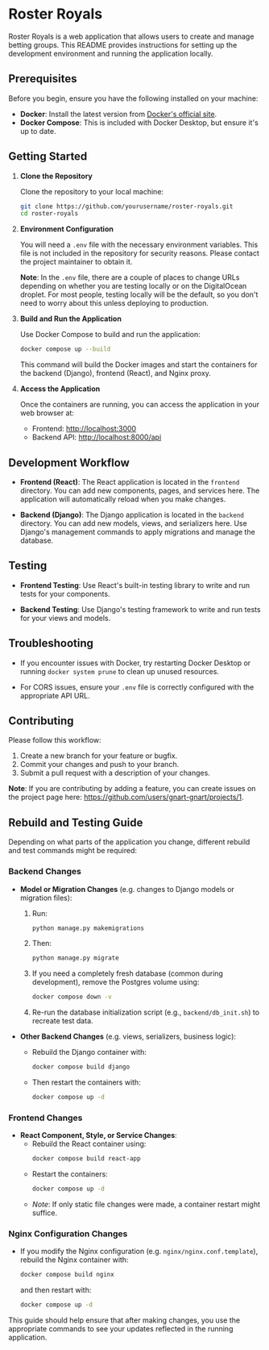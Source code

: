 # Roster Royals

Roster Royals is a web application that allows users to create and manage betting groups. This README provides instructions for setting up the development environment and running the application locally.

## Prerequisites

Before you begin, ensure you have the following installed on your machine:

- **Docker**: Install the latest version from [Docker's official site](https://www.docker.com/products/docker-desktop).
- **Docker Compose**: This is included with Docker Desktop, but ensure it's up to date.

## Getting Started

1. **Clone the Repository**

   Clone the repository to your local machine:

   ```bash
   git clone https://github.com/yourusername/roster-royals.git
   cd roster-royals
   ```

2. **Environment Configuration**

   You will need a `.env` file with the necessary environment variables. This file is not included in the repository for security reasons. Please contact the project maintainer to obtain it.

   **Note**: In the `.env` file, there are a couple of places to change URLs depending on whether you are testing locally or on the DigitalOcean droplet. For most people, testing locally will be the default, so you don't need to worry about this unless deploying to production.

3. **Build and Run the Application**

   Use Docker Compose to build and run the application:

   ```bash
   docker compose up --build
   ```

   This command will build the Docker images and start the containers for the backend (Django), frontend (React), and Nginx proxy.

4. **Access the Application**

   Once the containers are running, you can access the application in your web browser at:

   - Frontend: [http://localhost:3000](http://localhost:3000)
   - Backend API: [http://localhost:8000/api](http://localhost:8000/api)

## Development Workflow

- **Frontend (React)**: The React application is located in the `frontend` directory. You can add new components, pages, and services here. The application will automatically reload when you make changes.

- **Backend (Django)**: The Django application is located in the `backend` directory. You can add new models, views, and serializers here. Use Django's management commands to apply migrations and manage the database.

## Testing

- **Frontend Testing**: Use React's built-in testing library to write and run tests for your components.

- **Backend Testing**: Use Django's testing framework to write and run tests for your views and models.

## Troubleshooting

- If you encounter issues with Docker, try restarting Docker Desktop or running `docker system prune` to clean up unused resources.

- For CORS issues, ensure your `.env` file is correctly configured with the appropriate API URL.

## Contributing

Please follow this workflow:

1. Create a new branch for your feature or bugfix.
2. Commit your changes and push to your branch.
3. Submit a pull request with a description of your changes.

**Note**: If you are contributing by adding a feature, you can create issues on the project page here: https://github.com/users/gnart-gnart/projects/1.

## Rebuild and Testing Guide

Depending on what parts of the application you change, different rebuild and test commands might be required:

### Backend Changes

- **Model or Migration Changes** (e.g. changes to Django models or migration files):
  1. Run:
     ```bash
     python manage.py makemigrations
     ```
  2. Then:
     ```bash
     python manage.py migrate
     ```
  3. If you need a completely fresh database (common during development), remove the Postgres volume using:
     ```bash
     docker compose down -v
     ```
  4. Re-run the database initialization script (e.g., `backend/db_init.sh`) to recreate test data.

- **Other Backend Changes** (e.g. views, serializers, business logic):
  - Rebuild the Django container with:
     ```bash
     docker compose build django
     ```
  - Then restart the containers with:
     ```bash
     docker compose up -d
     ```

### Frontend Changes

- **React Component, Style, or Service Changes**:
  - Rebuild the React container using:
     ```bash
     docker compose build react-app
     ```
  - Restart the containers:
     ```bash
     docker compose up -d
     ```
  - *Note*: If only static file changes were made, a container restart might suffice.

### Nginx Configuration Changes

- If you modify the Nginx configuration (e.g. `nginx/nginx.conf.template`), rebuild the Nginx container with:
  ```bash
  docker compose build nginx
  ```
  and then restart with:
  ```bash
  docker compose up -d
  ```

This guide should help ensure that after making changes, you use the appropriate commands to see your updates reflected in the running application.